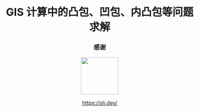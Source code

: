 <p align="center">
    <h1 align="center">GIS 计算中的凸包、凹包、内凸包等问题求解</h1>
</p>

<p align="center">
    <h3 align="center">感谢</h3>
</p>

<p align="center">
    <a href="https://sli.dev/" target="_blank">
        <img src="https://d33wubrfki0l68.cloudfront.net/9a47dde680cca08e326c07824009ed1adc29626e/6a1c0/logo-title.png" style="width:100px;"/>
    </a>
</p>
<p align="center">
    <a href="https://sli.dev/" target="_blank">
        https://sli.dev/ 
    </a>
    </p>
